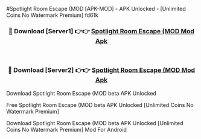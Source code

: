 #Spotlight Room Escape (MOD [APK-MOD] - APK Unlocked - [Unlimited Coins No Watermark Premium] fd61k



<div align="center">

<h3>🔴 Download [Server1] 👉👉 <a href="https://momento.my/?title=Spotlight_Room_Escape_(MOD">Spotlight Room Escape (MOD Mod Apk</a></h3><br>

<h3>🔴 Download [Server2] 👉👉 <a href="https://momento.my/?title=Spotlight_Room_Escape_(MOD">Spotlight Room Escape (MOD Mod Apk</a></h3>
</div>



Download Spotlight Room Escape (MOD beta APK Unlocked

Free Spotlight Room Escape (MOD beta APK Unlocked [Unlimited Coins No Watermark Premium]

Download Spotlight Room Escape (MOD beta APK Unlocked [Unlimited Coins No Watermark Premium] Mod For Android
